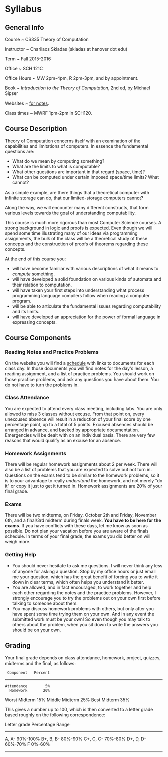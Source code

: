 # Syllabus

## General Info

Course
  ~ CS335 Theory of Computation

Instructor
  ~ Charilaos Skiadas (skiadas at hanover dot edu)

Term
  ~ Fall 2015-2016

Office
  ~ SCH 121C

Office Hours
  ~ MW 2pm-4pm, R 2pm-3pm, and by appointment.

Book
  ~ *Introduction to the Theory of Computation*, 2nd ed, by Michael Sipser

Websites
  ~ [for notes](http://skiadas.github.io/TheoryCompCourse/site/).

Class times
  ~ MWRF 1pm-2pm in SCH120.

## Course Description

Theory of Computation concerns itself with an examination of the capabilities and limitations of computers. In essence the fundamental questions are:

- What do we mean by computing something?
- What are the limits to what is computable?
- What other questions are important in that regard (space, time)?
- What can be computed under certain imposed space/time limits? What cannot?

As a simple example, are there things that a theoretical computer with infinite storage can do, that our limited-storage computers cannot?

Along the way, we will encounter many different constructs, that form various levels towards the goal of understanding computability.

This course is much more rigorous than most Computer Science courses. A strong background in logic and proofs is expected. Even though we will spend some time illustrating many of our ideas via programming assignments, the bulk of the class will be a theoretical study of these concepts and the construction of proofs of theorems regarding these concepts.

At the end of this course you:

- will have become familiar with various descriptions of what it means to *compute* something.
- will have developed a solid foundation on various kinds of automata and their relation to computation.
- will have taken your first steps into understanding what process programming language compilers follow when reading a computer program.
- will be able to articulate the fundamental issues regarding computability and its limits.
- will have developed an appreciation for the power of formal language in expressing concepts.

## Course Components

### Reading Notes and Practice Problems

On the website you will find a [schedule](http://skiadas.github.io/TheoryCompCourse/site/schedule.html) with links to documents for each class day. In those documents you will find notes for the day's lesson, a reading assignment, and a list of practice problems. You should work on those practice problems, and ask any questions you have about them. You do not have to turn the problems in.

### Class Attendance

You are expected to attend every class meeting, including labs. You are only allowed to miss 3 classes without excuse. From that point on, every unexcused absence will result in a reduction of your final score by one percentage point, up to a total of 5 points. Excused absences should be arranged in advance, and backed by appropriate documentation. Emergencies will be dealt with on an individual basis. There are very few reasons that would qualify as an excuse for an absence.

### Homework Assignments

There will be regular homework assignments about 2 per week. There will also be a list of problems that you are expected to solve but not turn in. Questions on the exams tend to be similar to the homework problems, so it is to your advantage to really *understand* the homework, and not merely "do it" or copy it just to get it turned in. Homework assignments are 20% of your final grade.

### Exams

There will be two midterms, on Friday, October 2th and Friday, November 6th, and a final/3rd midterm during finals week. **You have to be here for the exams**. If you have conflicts with these days, let me know as soon as possible. Do not plan your vacation before you are aware of the finals schedule. In terms of your final grade, the exams you did better on will weigh more.

### Getting Help

- You should never hesitate to ask me questions. I will never think any less of anyone for asking a question. Stop by my office hours or just email me your question, which has the great benefit of forcing you to write it down in clear terms, which often helps you understand it better.
- You are allowed, and in fact encouraged, to work together and help each other regarding the notes and the practice problems. However, I strongly encourage you to try the problems out on your own first before talking to someone about them.
- You may discuss homework problems with others, but only after you have spent some time trying them on your own. And in any event the submitted work must be your own! So even though you may talk to others about the problem, when you sit down to write the answers you should be on your own.

## Grading

Your final grade depends on class attendance, homework, project, quizzes, midterms and the final, as follows:

     Component   Percent
--------------  --------
    Attendance        5%
      Homework       20%
 Worst Midterm       15%
Middle Midterm       25%
  Best Midterm       35%

This gives a number up to 100, which is then converted to a letter grade based roughly on the following correspondence:

 Letter grade     Percentage Range
--------------   -----------------
   A, A-                  90%-100%
   B+, B, B-               80%-90%
   C+, C, C-               70%-80%
   D+, D, D-               60%-70%
      F                     0%-60%
--------------   -----------------

